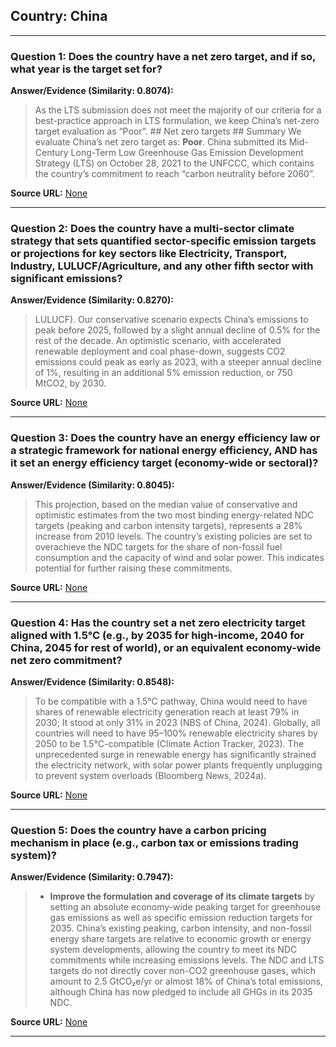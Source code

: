 ## Country: China

---
### Question 1: Does the country have a net zero target, and if so, what year is the target set for?

**Answer/Evidence (Similarity: 0.8074):**
> As the LTS submission does not meet the majority of our criteria for a best-practice approach in LTS formulation, we keep China’s net-zero target evaluation as “Poor”. ## Net zero targets  ## Summary  We evaluate China’s net zero target as: **Poor**. China submitted its Mid-Century Long-Term Low Greenhouse Gas Emission Development Strategy (LTS) on October 28, 2021 to the UNFCCC, which contains the country’s commitment to reach “carbon neutrality before 2060”.

**Source URL:** [None](None)

---
### Question 2: Does the country have a multi-sector climate strategy that sets quantified sector-specific emission targets or projections for key sectors like Electricity, Transport, Industry, LULUCF/Agriculture, and any other fifth sector with significant emissions?

**Answer/Evidence (Similarity: 0.8270):**
> LULUCF). Our conservative scenario expects China’s emissions to peak before 2025, followed by a slight annual decline of 0.5% for the rest of the decade. An optimistic scenario, with accelerated renewable deployment and coal phase-down, suggests CO2 emissions could peak as early as 2023, with a steeper annual decline of 1%, resulting in an additional 5% emission reduction, or 750 MtCO2, by 2030.

**Source URL:** [None](None)

---
### Question 3: Does the country have an energy efficiency law or a strategic framework for national energy efficiency, AND has it set an energy efficiency target (economy-wide or sectoral)?

**Answer/Evidence (Similarity: 0.8045):**
> This projection, based on the median value of conservative and optimistic estimates from the two most binding energy-related NDC targets (peaking and carbon intensity targets), represents a 28% increase from 2010 levels. The country’s existing policies are set to overachieve the NDC targets for the share of non-fossil fuel consumption and the capacity of wind and solar power. This indicates potential for further raising these commitments.

**Source URL:** [None](None)

---
### Question 4: Has the country set a net zero electricity target aligned with 1.5°C (e.g., by 2035 for high-income, 2040 for China, 2045 for rest of world), or an equivalent economy-wide net zero commitment?

**Answer/Evidence (Similarity: 0.8548):**
> To be compatible with a 1.5°C pathway, China would need to have shares of renewable electricity generation reach at least 79% in 2030; It stood at only 31% in 2023 (NBS of China, 2024). Globally, all countries will need to have 95–100% renewable electricity shares by 2050 to be 1.5°C-compatible (Climate Action Tracker, 2023). The unprecedented surge in renewable energy has significantly strained the electricity network, with solar power plants frequently unplugging to prevent system overloads (Bloomberg News, 2024a).

**Source URL:** [None](None)

---
### Question 5: Does the country have a carbon pricing mechanism in place (e.g., carbon tax or emissions trading system)?

**Answer/Evidence (Similarity: 0.7947):**
> - **Improve the formulation and coverage of its climate targets** by setting an absolute economy-wide peaking target for greenhouse gas emissions as well as specific emission reduction targets for 2035. China’s existing peaking, carbon intensity, and non-fossil energy share targets are relative to economic growth or energy system developments, allowing the country to meet its NDC commitments while increasing emissions levels. The NDC and LTS targets do not directly cover non-CO2 greenhouse gases, which amount to 2.5 GtCO₂e/yr or almost 18% of China’s total emissions, although China has now pledged to include all GHGs in its 2035 NDC.

**Source URL:** [None](None)

---
